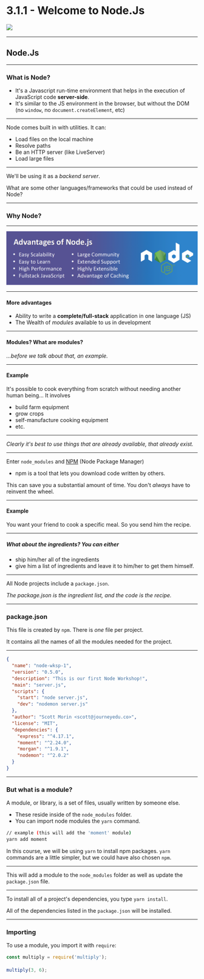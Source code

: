 # 3.1.1 - Welcome to Node.Js

<img src="https://media0.giphy.com/media/l0MYt5jPR6QX5pnqM/giphy.gif" style="min-width: 50%;" />

---

## Node.Js

---

### What is Node?

- It's a Javascript run-time environment that helps in the execution of JavaScript code **server-side**.
- It's similar to the JS environment in the browser, but without the DOM (no `window`, no `document.createElement`, etc)

---

Node comes built in with utilities. It can:

- Load files on the local machine
- Resolve paths
- Be an HTTP server (like LiveServer)
- Load large files

---

We'll be using it as a _backend server_.

What are some other languages/frameworks that could be used instead of Node?

---

### Why Node?

---

<img src='./assets/adv_node.png' />

---

#### More advantages

- Ability to write a **complete/full-stack** application in one language (JS)
- The Wealth of _modules_ available to us in development

---

#### Modules? What are modules?

_...before we talk about that, an example._

---

#### Example

It's possible to cook everything from scratch without needing another human being... It involves

- build farm equipment
- grow crops
- self-manufacture cooking equipment
- etc.

---

_Clearly it's best to use things that are already available, that already exist._

---

Enter `node_modules` and [NPM](https://www.npmjs.com/https://www.npmjs.com/) (Node Package Manager)

- npm is a tool that lets you download code written by others.

This can save you a substantial amount of time. You don't _always_ have to reinvent the wheel.

---

#### Example

You want your friend to cook a specific meal. So you send him the recipe.

---

##### What about the ingredients? You can either

- ship him/her all of the ingredients
- give him a list of ingredients and leave it to him/her to get them himself.

---

All Node projects include a `package.json`.

_The package.json is the ingredient list, and the code is the recipe._

---

### package.json

This file is created by `npm`. There is _one_ file per project.

It contains all the names of all the modules needed for the project.

---

```json
{
  "name": "node-wksp-1",
  "version": "0.5.0",
  "description": "This is our first Node Workshop!",
  "main": "server.js",
  "scripts": {
    "start": "node server.js",
    "dev": "nodemon server.js"
  },
  "author": "Scott Morin <scott@journeyedu.co>",
  "license": "MIT",
  "dependencies": {
    "express": "^4.17.1",
    "moment": "^2.24.0",
    "morgan": "^1.9.1",
    "nodemon": "^2.0.2"
  }
}
```

---

### But what is a module?

A module, or library, is a set of files, usually written by someone else.

- These reside inside of the `node_modules` folder.
- You can import node modules the `yarn` command.

```bash
// example (this will add the 'moment' module)
yarn add moment
```

In this course, we will be using `yarn` to install npm packages. `yarn` commands are a little simpler, but we could have also chosen `npm`.

---

This will add a module to the `node_modules` folder as well as update the `package.json` file.

---

To install all of a project's dependencies, you type `yarn install`.

All of the dependencies listed in the `package.json` will be installed.

---

### Importing

To use a module, you import it with `require`:

```js
const multiply = require('multiply');

multiply(3, 6);
```
